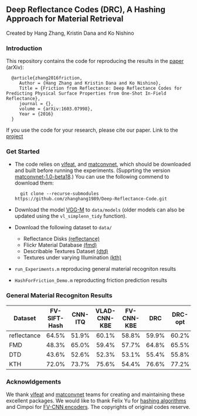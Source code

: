 ## Deep Reflectance Codes (DRC), A Hashing Approach for Material Retrieval 

Created by Hang Zhang, Kristin Dana and Ko Nishino

###   Introduction

This repository contains the code for reproducing the results in the [paper](http://arxiv.org/abs/1603.07998) (arXiv):

      @article{zhang2016friction,
         Author = {Hang Zhang and Kristin Dana and Ko Nishino},
         Title = {Friction from Reflectance: Deep Reflectance Codes for Predicting Physical Surface Properties from One-Shot In-Field Reflectance},
         journal = {},
         volume = {arXiv:1603.07998},
         Year = {2016}
      }

If you use the code for your research, please cite our paper. Link to the [project](http://www.hangzh.com/Friction.html)

### Get Started

* The code relies on [vlfeat](http://www.vlfeat.org/), and [matconvnet](http://www.vlfeat.org/matconvnet), which should be downloaded and built before running the experiments. (Supprting the version [matconvnet-1.0-beta18](http://www.vlfeat.org/matconvnet/download/).)
You can use the following commend to download them:

		git clone --recurse-submodules https://github.com/zhanghang1989/Deep-Reflectance-Code.git
	
* Download the model [VGG-M](http://www.vlfeat.org/matconvnet/pretrained) to `data/models` (older models can also be updated using the `vl_simplenn_tidy` function).

* Download the following dataset to `data/`
    * Reflectance Disks [(reflectance)](https://goo.gl/6Kwg13)  
    * Flickr Material Database [(fmd)](http://people.csail.mit.edu/celiu/CVPR2010/FMD/) 
    * Describable Textures Dataset [(dtd)](http://www.robots.ox.ac.uk/~vgg/data/dtd)
    * Textures under varying Illumination [(kth)](http://www.nada.kth.se/cvap/databases/kth-tips/)

* `run_Experiments.m` reproducing general material recogniton results

* `HashForFriction_Demo.m` reproducting friction prediction results

###   General Material Recogniton Results


Dataset         | FV-SIFT-Hash| CNN-ITQ | VLAD-CNN-KBE | FV-CNN-KBE |   DRC    |  DRC-opt
--------------- |:-----------:|:-------:|:------------:|:----------:|:--------:|:----------:
reflectance     | 64.5%       | 51.9%   | 60.1%        | 58.8%      |   59.9%  | 60.2%
FMD             | 48.3%       | 65.0%   | 59.4%        | 57.7%      |   64.8%  | 65.5%
DTD             | 43.6%       | 52.6%   | 52.3%        | 53.1%      |   55.4%  | 55.8%
KTH             | 72.0%       | 73.7%   | 75.6%        | 54.4%      |   76.6%  | 77.2%


### Acknowldgements

We thank [vlfeat](http://www.vlfeat.org/) and [matconvnet](http://www.vlfeat.org/matconvnet) teams for creating and maintaining these excellent packages. We would like to thank Felix Yu for [hashing algorithms](https://github.com/felixyu) and Cimpoi for [FV-CNN encoders](https://github.com/mcimpoi). The copyrights of original codes reserve. 
